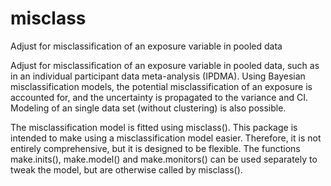 # misclass
 Adjust for misclassification of an exposure variable in pooled data

Adjust for misclassification of an exposure variable in pooled data,
such as in an individual participant data meta-analysis (IPDMA). Using Bayesian
misclassification models, the potential misclassification of an exposure is
accounted for, and the uncertainty is propagated to the variance and CI. 
Modeling of an single data set (without clustering) is also possible.

The misclassification model is fitted using misclass(). This package is 
intended to make using a misclassification model easier. Therefore, it is not 
entirely comprehensive, but it is designed to be flexible. The functions
make.inits(), make.model() and make.monitors() can be used separately to 
tweak the model, but are otherwise called by misclass(). 